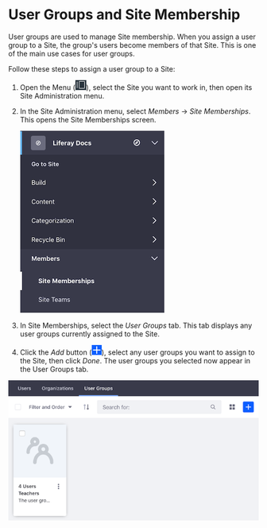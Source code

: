 # User Groups and Site Membership [](id=user-groups-and-site-membership)

User groups are used to manage Site membership. When you assign a user group 
to a Site, the group's users become members of that Site. This is one of the 
main use cases for user groups. 

Follow these steps to assign a user group to a Site:

1.  Open the Menu 
    (![Menu](../../../images/icon-menu.png)), 
    select the Site you want to work in, then open its Site Administration menu. 

2.  In the Site Administration menu, select *Members* &rarr; *Site Memberships*. 
    This opens the Site Memberships screen. 

    ![Figure 1: Select *Site Memberships* from the Site Administration menu.](../../../images/site-memberships.png)

3.  In Site Memberships, select the *User Groups* tab. This tab displays any 
    user groups currently assigned to the Site. 

4.  Click the *Add* button 
    (![Add](../../../images/icon-add.png)), 
    select any user groups you want to assign to the Site, then click *Done*. 
    The user groups you selected now appear in the User Groups tab. 

![Figure 2: The User Groups tab in Site Memberships shows the user groups currently assigned to the Site.](../../../images/user-groups-site-memberships.png)
